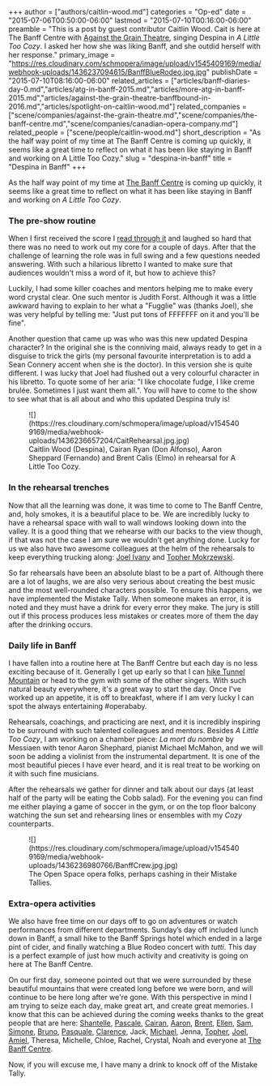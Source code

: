 +++
author = ["authors/caitlin-wood.md"]
categories = "Op-ed"
date = "2015-07-06T00:50:00-06:00"
lastmod = "2015-07-10T00:16:00-06:00"
preamble = "This is a post by guest contributor Caitlin Wood. Cait is here at The Banff Centre with [Against the Grain Theatre](/scene/companies/against-the-grain-theatre/), singing Despina in *A Little Too Cozy*. I asked her how she was liking Banff, and she outdid herself with her response."
primary_image = "https://res.cloudinary.com/schmopera/image/upload/v1545409169/media/webhook-uploads/1436237094615/BanffBlueRodeo.jpg.jpg"
publishDate = "2015-07-10T08:16:00-06:00"
related_articles = ["articles/banff-diaries-day-0.md","articles/atg-in-banff-2015.md","articles/more-atg-in-banff-2015.md","articles/against-the-grain-theatre-banffbound-in-2016.md","articles/spotlight-on-caitlin-wood.md"]
related_companies = ["scene/companies/against-the-grain-theatre.md","scene/companies/the-banff-centre.md","scene/companies/canadian-opera-company.md"]
related_people = ["scene/people/caitlin-wood.md"]
short_description = "As the half way point of my time at The Banff Centre is coming up quickly, it seems like a great time to reflect on what it has been like staying in Banff and working on A Little Too Cozy."
slug = "despina-in-banff"
title = "Despina in Banff"
+++

As the half way point of my time at [The Banff Centre](/scene/companies/the-banff-centre/) is coming up quickly, it seems like  a great time to reflect on what it has been like staying in Banff and working on *A Little Too Cozy*.

### The pre-show routine

When I first received the score I [read through it](/whats-my-line/) and laughed so hard that there was no need to work out my core for a couple of days. After that the challenge of learning the role was in full swing and a few questions needed answering. With such a hilarious libretto I wanted to make sure that audiences wouldn't miss a word of it, but how to achieve this? 

Luckily, I had some killer coaches and mentors helping me to make every word crystal clear. One such mentor is Judith Forst. Although it was a little awkward having to explain to her what a "Fugglie" was (thanks Joel), she was very helpful by telling me: "Just put tons of FFFFFFF on it and you'll be fine". 

Another question that came up was who was this new updated Despina character? In the original she is the conniving maid, always ready to get in a disguise to trick the girls (my personal favourite interpretation is to add a Sean Connery accent when she is the doctor). In this version she is quite different. I was lucky that Joel had flushed out a very colourful character in his libretto. To quote some of her aria: "I like chocolate fudge, I like creme brulée. Sometimes I just want them all.". You will have to come to the show to see what that is all about and who this updated Despina truly is!

<figure data-type="image">
![](https://res.cloudinary.com/schmopera/image/upload/v1545409169/media/webhook-uploads/1436236657204/CaitRehearsal.jpg.jpg)
<figcaption>Caitlin Wood (Despina), Cairan Ryan (Don Alfonso), Aaron Sheppard (Fernando) and Brent Calis (Elmo) in rehearsal for A Little Too Cozy.</figcaption>
</figure>

### In the rehearsal trenches

Now that all the learning was done, it was time to come to The Banff Centre, and, holy smokes, it is a beautiful place to be. We are incredibly lucky to have a rehearsal space with wall to wall windows looking down into the valley. It is a good thing that we rehearse with our backs to the view though, if that was not the case I am sure we wouldn't get anything done. Lucky for us we also have two awesome colleagues at the helm of the rehearsals to keep everything trucking along: [Joel Ivany](/scene/people/joel-ivany/) and [Topher Mokrzewski](/scene/people/christopher-mokrzewski/). 

So far rehearsals have been an absolute blast to be a part of. Although there are a lot of laughs, we are also very serious about creating the best music and the most well-rounded characters possible. To ensure this happens, we have implemented the Mistake Tally. When someone makes an error, it is noted and they must have a drink for every error they make. The jury is still out if this process produces less mistakes or creates more of them the day after the drinking occurs. 

### Daily life in Banff

I have fallen into a routine here at The Banff Centre but each day is no less exciting because of it. Generally I get up early so that I can [hike Tunnel Mountain](/a-quick-hike-in-banff-or-testing-opera-singers-lungs/) or head to the gym with some of the other singers. With such natural beauty everywhere, it's a great way to start the day. Once I've worked up an appetite, it is off to breakfast, where if I am very lucky I can spot the always entertaining #operababy. 

Rehearsals, coachings, and practicing are next, and it is incredibly inspiring to be surround with such talented colleagues and mentors. Besides *A Little Too Cozy*, I am working on a chamber piece: *La mort du nombre* by Messiaen with tenor Aaron Shephard, pianist Michael McMahon, and we will soon be adding a violinist from the instrumental department. It is one of the most beautiful pieces I have ever heard, and it is real treat to be working on it with such fine musicians. 

After the rehearsals we gather for dinner and talk about our days (at least half of the party will be eating the Cobb salad). For the evening you can find me either playing a game of soccer in the gym, or on the top floor balcony watching the sun set and rehearsing lines or ensembles with my *Cozy* counterparts. 

<figure data-type="image">
![](https://res.cloudinary.com/schmopera/image/upload/v1545409169/media/webhook-uploads/1436236980766/BanffCrew.jpg.jpg)
<figcaption>The Open Space opera folks, perhaps cashing in their Mistake Tallies.</figcaption>
</figure>

### Extra-opera activities

We also have free time on our days off to go on adventures or watch performances from different departments. Sunday’s day off included lunch down in Banff, a small hike to the Banff Springs hotel which ended in a large pint of cider, and finally watching a Blue Rodeo concert with *tutti*. This day is a perfect example of just how much activity and creativity is going on here at The Banff Centre. 

On our first day, someone pointed out that we were surrounded by these beautiful mountains that were created long before we were born, and will continue to be here long after we're gone. With this perspective in mind I am trying to seize each day, make great art, and create great memories. I know that this can be achieved during the coming weeks thanks to the great people that are here: [Shantelle](/scene/people/shantelle-przybylo/), [Pascale](/scene/people/pascale-spinney), [Cairan](/scene/people/cairan-ryan/), [Aaron](/scene/people/aaron-sheppard/), [Brent](/scene/people/brent-calis/), [Ellen](/scene/people/ellen-mcateer/), [Sam](/scene/people/samantha-pickett/), [Simone](/scene/people/simone-mcintosh/), [Bruno](/scene/people/bruno-roy/), [Pasquale](/scene/people/pasquale-dalessio/), [Clarence](/scene/people/clarence-frazer/), Jack, [Michael](/scene/people/michael-mcmahon/), Jenna, [Topher](/scene/people/christopher-mokrzewski/), [Joel](/scene/people/joel-ivany/), [Amiel](/scene/people/amiel-gladstone/), Theresa, Michelle, Chloe, Rachel, Crystal, Noah and everyone at [The Banff Centre](/scene/companies/the-banff-centre/). 

Now, if you will excuse me, I have many a drink to knock off of the Mistake Tally.
